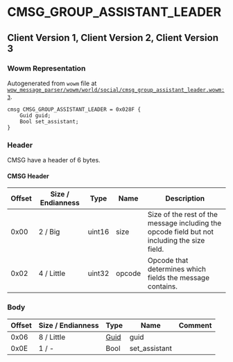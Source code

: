 # CMSG_GROUP_ASSISTANT_LEADER

## Client Version 1, Client Version 2, Client Version 3

### Wowm Representation

Autogenerated from `wowm` file at [`wow_message_parser/wowm/world/social/cmsg_group_assistant_leader.wowm:3`](https://github.com/gtker/wow_messages/tree/main/wow_message_parser/wowm/world/social/cmsg_group_assistant_leader.wowm#L3).
```rust,ignore
cmsg CMSG_GROUP_ASSISTANT_LEADER = 0x028F {
    Guid guid;
    Bool set_assistant;
}
```
### Header

CMSG have a header of 6 bytes.

#### CMSG Header

| Offset | Size / Endianness | Type   | Name   | Description |
| ------ | ----------------- | ------ | ------ | ----------- |
| 0x00   | 2 / Big           | uint16 | size   | Size of the rest of the message including the opcode field but not including the size field.|
| 0x02   | 4 / Little        | uint32 | opcode | Opcode that determines which fields the message contains.|

### Body

| Offset | Size / Endianness | Type | Name | Comment |
| ------ | ----------------- | ---- | ---- | ------- |
| 0x06 | 8 / Little | [Guid](../types/packed-guid.md) | guid |  |
| 0x0E | 1 / - | Bool | set_assistant |  |

